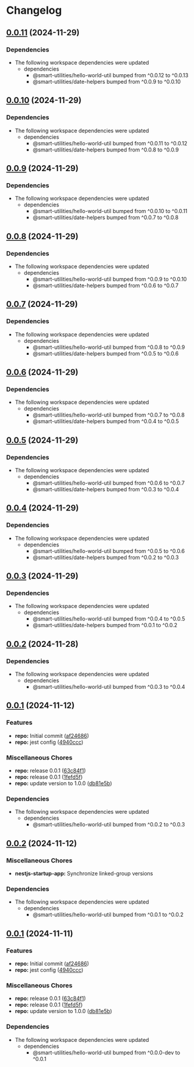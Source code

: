 # Changelog

## [0.0.11](https://github.com/iamzaker/sample-release-please-manifest/compare/nestjs-startup-app@v0.0.10...nestjs-startup-app@v0.0.11) (2024-11-29)


### Dependencies

* The following workspace dependencies were updated
  * dependencies
    * @smart-utilities/hello-world-util bumped from ^0.0.12 to ^0.0.13
    * @smart-utilities/date-helpers bumped from ^0.0.9 to ^0.0.10

## [0.0.10](https://github.com/iamzaker/sample-release-please-manifest/compare/nestjs-startup-app@v0.0.9...nestjs-startup-app@v0.0.10) (2024-11-29)


### Dependencies

* The following workspace dependencies were updated
  * dependencies
    * @smart-utilities/hello-world-util bumped from ^0.0.11 to ^0.0.12
    * @smart-utilities/date-helpers bumped from ^0.0.8 to ^0.0.9

## [0.0.9](https://github.com/iamzaker/sample-release-please-manifest/compare/nestjs-startup-app@v0.0.8...nestjs-startup-app@v0.0.9) (2024-11-29)


### Dependencies

* The following workspace dependencies were updated
  * dependencies
    * @smart-utilities/hello-world-util bumped from ^0.0.10 to ^0.0.11
    * @smart-utilities/date-helpers bumped from ^0.0.7 to ^0.0.8

## [0.0.8](https://github.com/iamzaker/sample-release-please-manifest/compare/nestjs-startup-app@v0.0.7...nestjs-startup-app@v0.0.8) (2024-11-29)


### Dependencies

* The following workspace dependencies were updated
  * dependencies
    * @smart-utilities/hello-world-util bumped from ^0.0.9 to ^0.0.10
    * @smart-utilities/date-helpers bumped from ^0.0.6 to ^0.0.7

## [0.0.7](https://github.com/iamzaker/sample-release-please-manifest/compare/nestjs-startup-app@v0.0.6...nestjs-startup-app@v0.0.7) (2024-11-29)


### Dependencies

* The following workspace dependencies were updated
  * dependencies
    * @smart-utilities/hello-world-util bumped from ^0.0.8 to ^0.0.9
    * @smart-utilities/date-helpers bumped from ^0.0.5 to ^0.0.6

## [0.0.6](https://github.com/iamzaker/sample-release-please-manifest/compare/nestjs-startup-app@v0.0.5...nestjs-startup-app@v0.0.6) (2024-11-29)


### Dependencies

* The following workspace dependencies were updated
  * dependencies
    * @smart-utilities/hello-world-util bumped from ^0.0.7 to ^0.0.8
    * @smart-utilities/date-helpers bumped from ^0.0.4 to ^0.0.5

## [0.0.5](https://github.com/iamzaker/sample-release-please-manifest/compare/nestjs-startup-app@v0.0.4...nestjs-startup-app@v0.0.5) (2024-11-29)


### Dependencies

* The following workspace dependencies were updated
  * dependencies
    * @smart-utilities/hello-world-util bumped from ^0.0.6 to ^0.0.7
    * @smart-utilities/date-helpers bumped from ^0.0.3 to ^0.0.4

## [0.0.4](https://github.com/iamzaker/sample-release-please-manifest/compare/nestjs-startup-app@v0.0.3...nestjs-startup-app@v0.0.4) (2024-11-29)


### Dependencies

* The following workspace dependencies were updated
  * dependencies
    * @smart-utilities/hello-world-util bumped from ^0.0.5 to ^0.0.6
    * @smart-utilities/date-helpers bumped from ^0.0.2 to ^0.0.3

## [0.0.3](https://github.com/iamzaker/sample-release-please-manifest/compare/nestjs-startup-app@v0.0.2...nestjs-startup-app@v0.0.3) (2024-11-29)


### Dependencies

* The following workspace dependencies were updated
  * dependencies
    * @smart-utilities/hello-world-util bumped from ^0.0.4 to ^0.0.5
    * @smart-utilities/date-helpers bumped from ^0.0.1 to ^0.0.2

## [0.0.2](https://github.com/iamzaker/sample-release-please-manifest/compare/nestjs-startup-app@v0.0.1...nestjs-startup-app@v0.0.2) (2024-11-28)


### Dependencies

* The following workspace dependencies were updated
  * dependencies
    * @smart-utilities/hello-world-util bumped from ^0.0.3 to ^0.0.4

## [0.0.1](https://github.com/iamzaker/sample-release-please-manifest/compare/nestjs-startup-app-v0.0.2...nestjs-startup-app@v0.0.1) (2024-11-12)


### Features

* **repo:** Initial commit ([af24686](https://github.com/iamzaker/sample-release-please-manifest/commit/af24686d09991c5b6e5be3196a4d5a446d67d5d0))
* **repo:** jest config ([4940ccc](https://github.com/iamzaker/sample-release-please-manifest/commit/4940ccc2b14d8f9bfba6bc2357cc7029edb559e9))


### Miscellaneous Chores

* **repo:** release 0.0.1 ([63c84f1](https://github.com/iamzaker/sample-release-please-manifest/commit/63c84f1f9b18083f3f7948aa1493b9fec5f5e938))
* **repo:** release 0.0.1 ([1fefd5f](https://github.com/iamzaker/sample-release-please-manifest/commit/1fefd5f0a9e31e25500a8b3183c776c8a23e4613))
* **repo:** update version to 1.0.0 ([db81e5b](https://github.com/iamzaker/sample-release-please-manifest/commit/db81e5b0c8daa4abaa20ebffa56221d27c7e68c4))


### Dependencies

* The following workspace dependencies were updated
  * dependencies
    * @smart-utilities/hello-world-util bumped from ^0.0.2 to ^0.0.3

## [0.0.2](https://github.com/iamzaker/sample-release-please-manifest/compare/nestjs-startup-app@v0.0.1...nestjs-startup-app@v0.0.2) (2024-11-12)


### Miscellaneous Chores

* **nestjs-startup-app:** Synchronize linked-group versions


### Dependencies

* The following workspace dependencies were updated
  * dependencies
    * @smart-utilities/hello-world-util bumped from ^0.0.1 to ^0.0.2

## [0.0.1](https://github.com/iamzaker/sample-release-please-manifest/compare/nestjs-startup-app-v0.0.1...nestjs-startup-app@v0.0.1) (2024-11-11)


### Features

* **repo:** Initial commit ([af24686](https://github.com/iamzaker/sample-release-please-manifest/commit/af24686d09991c5b6e5be3196a4d5a446d67d5d0))
* **repo:** jest config ([4940ccc](https://github.com/iamzaker/sample-release-please-manifest/commit/4940ccc2b14d8f9bfba6bc2357cc7029edb559e9))


### Miscellaneous Chores

* **repo:** release 0.0.1 ([63c84f1](https://github.com/iamzaker/sample-release-please-manifest/commit/63c84f1f9b18083f3f7948aa1493b9fec5f5e938))
* **repo:** release 0.0.1 ([1fefd5f](https://github.com/iamzaker/sample-release-please-manifest/commit/1fefd5f0a9e31e25500a8b3183c776c8a23e4613))
* **repo:** update version to 1.0.0 ([db81e5b](https://github.com/iamzaker/sample-release-please-manifest/commit/db81e5b0c8daa4abaa20ebffa56221d27c7e68c4))


### Dependencies

* The following workspace dependencies were updated
  * dependencies
    * @smart-utilities/hello-world-util bumped from ^0.0.0-dev to ^0.0.1
